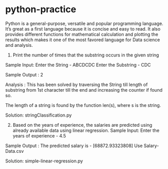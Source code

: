 # python-practice

Python is a general-purpose, versatile and popular programming language. It’s great as a first language because it is concise and easy to read. It also provides different functions for mathematical calculation and plotting the results which makes it one of the most favored language for Data science and analysis.


1. Print the number of times that the substring occurs in the given string

Sample Input:
	Enter the String -  ABCDCDC
	Enter the Substring - CDC

Sample Output :
	2

Analysis : This has been solved by traversing the String till length of substring from 1st character till the end and increasing the counter if found so.

The length of a string is found by the function len(s), where s is the string.

Solution: stringClassification.py

2. Based on the years of experience, the salaries are predicted using already available data using linear regression.
Sample Input:
	Enter the years of experience - 4.5

Sample Output :
	The predicted salary is  - [68872.93323808]
Use Salary-Data.csv

Solution: simple-linear-regression.py



